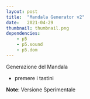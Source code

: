 ```yaml
---
layout: post
title:  "Mandala Generator v2"
date:   2021-04-29
thumbnail: thumbnail.png
dependencies:
    - p5
    - p5.sound
    - p5.dom
---
```



<div id="simple-sketch-aural">
    <script type="text/javascript" src="loadSong.js"></script>
</div>

Generazione del Mandala

- premere i tastini


**Note**: Versione Sperimentale

<!-- ## Handling dependencies:
In this example we are only loading the `p5.js`  -->
